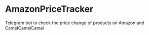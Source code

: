# AmazonPriceTracker
Telegram bot to check the price change of products on Amazon and CamelCamelCamel
